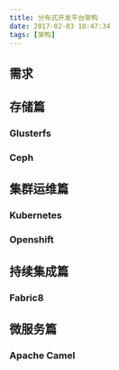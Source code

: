 ```yaml
---
title: 分布式开发平台架构
date: 2017-02-03 10:47:34
tags: [架构]
---
```


## 需求

## 存储篇

### Glusterfs

### Ceph

## 集群运维篇

### Kubernetes

### Openshift

## 持续集成篇

### Fabric8

## 微服务篇

### Apache Camel

